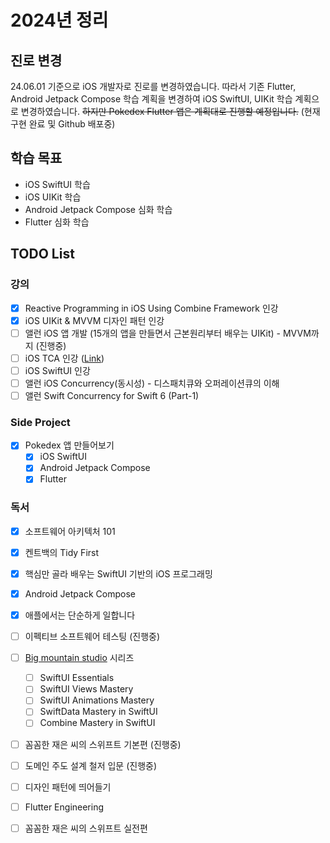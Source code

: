 
# 2024년 정리

## 진로 변경

24.06.01 기준으로 iOS 개발자로 진로를 변경하였습니다. 
따라서 기존 Flutter, Android Jetpack Compose 학습 계획을 변경하여 iOS SwiftUI, UIKit 학습 계획으로 변경하였습니다.
~~하지만 Pokedex Flutter 앱은 계획대로 진행할 예정입니다.~~ (현재 구현 완료 및 Github 배포중)

## 학습 목표

- iOS SwiftUI 학습
- iOS UIKit 학습
- Android Jetpack Compose 심화 학습
- Flutter 심화 학습

## TODO List

### 강의

- [x] Reactive Programming in iOS Using Combine Framework 인강
- [x] iOS UIKit & MVVM 디자인 패턴 인강
- [ ] 앨런 iOS 앱 개발 (15개의 앱을 만들면서 근본원리부터 배우는 UIKit) - MVVM까지 (진행중)
- [ ] iOS TCA 인강 ([Link](https://www.pointfree.co/episodes/ep243-tour-of-the-composable-architecture-1-0-the-basics))
- [ ] iOS SwiftUI 인강
- [ ] 앨런 iOS Concurrency(동시성) - 디스패치큐와 오퍼레이션큐의 이해
- [ ] 앨런 Swift Concurrency for Swift 6 (Part-1)

### Side Project

- [x] Pokedex 앱 만들어보기
  - [x] iOS SwiftUI
  - [x] Android Jetpack Compose
  - [x] Flutter

### 독서

- [x] 소프트웨어 아키텍처 101
- [x] 켄트백의 Tidy First
- [x] 핵심만 골라 배우는 SwiftUI 기반의 iOS 프로그래밍
- [x] Android Jetpack Compose
- [x] 애플에서는 단순하게 일합니다
- [ ] 이펙티브 소프트웨어 테스팅 (진행중)
- [ ] [Big mountain studio](https://www.bigmountainstudio.com/) 시리즈
  - [ ] SwiftUI Essentials
  - [ ] SwiftUI Views Mastery
  - [ ] SwiftUI Animations Mastery
  - [ ] SwiftData Mastery in SwiftUI
  - [ ] Combine Mastery in SwiftUI
- [ ] 꼼꼼한 재은 씨의 스위프트 기본편 (진행중)
- [ ] 도메인 주도 설계 철저 입문 (진행중)
- [ ] 디자인 패턴에 띄어들기
- [ ] Flutter Engineering
- [ ] 꼼꼼한 재은 씨의 스위프트 실전편

